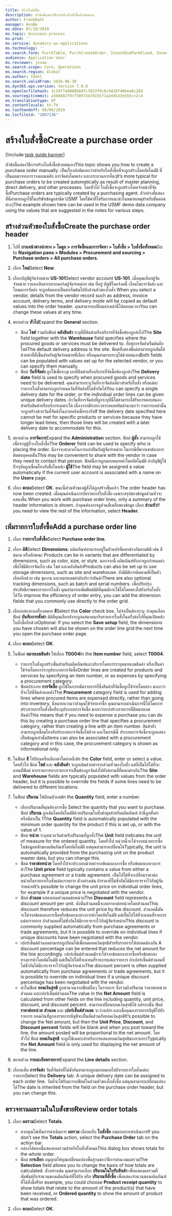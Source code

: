 ```yaml
---
title: สร้างใบสั่งซื้อ
description: หัวข้อนี้แสดงวิธีการสร้างใบสั่งซื้อด้วยตนเอง
author: FrankDahl
manager: AnnBe
ms.date: 07/18/2019
ms.topic: business-process
ms.prod: ''
ms.service: dynamics-ax-applications
ms.technology: ''
ms.search.form: PurchTable, PurchCreateOrder, InventDimParmFixed, InventItemIdLookupPurchase, InventProductDimensionLookup, PurchTotals
audience: Application User
ms.reviewer: josaw
ms.search.scope: Core, Operations
ms.search.region: Global
ms.author: fdahl
ms.search.validFrom: 2016-06-30
ms.dyn365.ops.version: Version 7.0.0
ms.openlocfilehash: 3c54f7a9800bb0fcfb23f0c6c4d16f48bee8c28d
ms.sourcegitcommit: a368682f9cf3897347d155f1a2d4b33e555cc2c4
ms.translationtype: HT
ms.contentlocale: th-TH
ms.lasthandoff: 08/08/2019
ms.locfileid: "1867136"
---
```

# <a name="create-a-purchase-order"></a><span data-ttu-id="15fff-103">สร้างใบสั่งซื้อ</span><span class="sxs-lookup"><span data-stu-id="15fff-103">Create a purchase order</span></span>

[!include [task guide banner](../../includes/task-guide-banner.md)]

<span data-ttu-id="15fff-104">หัวข้อนี้แสดงวิธีการสร้างใบสั่งซื้อด้วยตนเอง</span><span class="sxs-lookup"><span data-stu-id="15fff-104">This topic shows you how to create a purchase order manually.</span></span> <span data-ttu-id="15fff-105">เป็นเรื่องปกติมากกว่าสำหรับใบสั่งซื้อที่จะถูกสร้างโดยอัตโนมัติ ที่เป็นผลมาจากการวางแผนหลัก การจัดส่งโดยตรง และกระบวนการอื่นๆ</span><span class="sxs-lookup"><span data-stu-id="15fff-105">It’s more typical for purchase orders to be created automatically as result of master planning, direct delivery, and other processes.</span></span> <span data-ttu-id="15fff-106">โดยทั่วไป ใบสั่งซื้อจะถูกสร้างโดยเจ้าหน้าที่จัดซื้อ</span><span class="sxs-lookup"><span data-stu-id="15fff-106">Purchase orders are typically created by a purchasing agent.</span></span> <span data-ttu-id="15fff-107">ตัวอย่างที่แสดงที่นี่สามารถถูกใช้ในบริษัทข้อมูลสาธิต USMF โดยใช้ค่าที่ได้รับการแนะนำในหมายเหตุสำหรับขั้นตอนต่างๆ</span><span class="sxs-lookup"><span data-stu-id="15fff-107">The example shown here can be used in the USMF demo data company using the values that are suggested in the notes for various steps.</span></span>


## <a name="create-the-purchase-order-header"></a><span data-ttu-id="15fff-108">สร้างส่วนหัวของใบสั่งซื้อ</span><span class="sxs-lookup"><span data-stu-id="15fff-108">Create the purchase order header</span></span>
1. <span data-ttu-id="15fff-109">ไปที่ **บานหน้าต่างนำทาง > โมดูล > การจัดซื้อและการจัดหา > ใบสั่งซื้อ > ใบสั่งซื้อทั้งหมด**</span><span class="sxs-lookup"><span data-stu-id="15fff-109">Go to **Navigation pane > Modules > Procurement and sourcing > Purchase orders > All purchase orders**.</span></span>
2. <span data-ttu-id="15fff-110">เลือก **ใหม่**</span><span class="sxs-lookup"><span data-stu-id="15fff-110">Select **New**.</span></span>
3. <span data-ttu-id="15fff-111">เลือกบัญชีผู้จัดจำหน่าย **US-101**</span><span class="sxs-lookup"><span data-stu-id="15fff-111">Select vendor account **US-101**.</span></span> <span data-ttu-id="15fff-112">เมื่อคุณเลือกผู้จัดจำหน่าย รายละเอียดจากเรกคอร์ดผู้จัดจำหน่าย เช่น ที่อยู่ บัญชีใบแจ้งหนี้ เงื่อนไขการจัดส่ง และโหมดการจัดส่ง จะถูกคัดลอกเป็นค่าเริ่มต้นไปยังส่วนหัวของใบสั่ง </span><span class="sxs-lookup"><span data-stu-id="15fff-112">When you select a vendor, details from the vendor record such as address, invoice account, delivery terms, and delivery mode will be copied as default values into the order header.</span></span> <span data-ttu-id="15fff-113">คุณสามารถเปลี่ยนค่าเหล่านี้ได้ตลอดเวลา</span><span class="sxs-lookup"><span data-stu-id="15fff-113">You can change these values at any time.</span></span>  
4. <span data-ttu-id="15fff-114">ขยายส่วน **ทั่วไป**</span><span class="sxs-lookup"><span data-stu-id="15fff-114">Expand the **General** section.</span></span>

    - <span data-ttu-id="15fff-115">ฟิลด์ **ไซต์** ร่วมกับฟิลด์ **คลังสินค้า** ระบุที่ที่สินค้าหรือบริการที่จัดซื้อต้องถูกส่งไป</span><span class="sxs-lookup"><span data-stu-id="15fff-115">The **Site** field together with the **Warehouse** field specifies where the procured goods or services must be delivered to.</span></span> <span data-ttu-id="15fff-116">ที่อยู่การจัดส่งเริ่มต้นคือไซต์</span><span class="sxs-lookup"><span data-stu-id="15fff-116">The default delivery address is the site.</span></span> <span data-ttu-id="15fff-117">ฟิลด์ทั้งสองฟิลด์สามารถถูกเติมได้ด้วยค่าที่ตั้งขึ้นสำหรับผู้จัดจำหน่ายที่เลือก หรือคุณสามารถระบุได้ด้วยตนเอง</span><span class="sxs-lookup"><span data-stu-id="15fff-117">Both fields can be populated with values set up for the selected vendor, or you can specify them manually.</span></span>  
    - <span data-ttu-id="15fff-118">ฟิลด์ **วันที่จัดส่ง** ถูกใช้เพื่อระบุเวลาที่สินค้าหรือบริการที่จัดซื้อต้องถูกส่ง</span><span class="sxs-lookup"><span data-stu-id="15fff-118">The **Delivery date** field is used to specify when procured goods and services need to be delivered.</span></span> <span data-ttu-id="15fff-119">คุณสามารถระบุวันที่การจัดส่งเดียวสำหรับใบสั่ง หรือแต่ละรายการใบสั่งสามารถถูกกำหนดวันที่จัดส่งที่ไม่ซ้ำกันได้</span><span class="sxs-lookup"><span data-stu-id="15fff-119">You can specify a single delivery date for the order, or the individual order lines can be given unique delivery dates.</span></span> <span data-ttu-id="15fff-120">ถ้าวันที่การจัดส่งที่ถูกระบุที่นี่ไม่สามารถได้รับการตอบสนองสำหรับสินค้าหรือบริการเฉพาะได้ เนื่องจากมีระยะเวลารอคอยสินค้านานกว่า รายการเหล่านั้นจะถูกสร้างด้วยวันที่จัดส่งในภายหลังเพื่อรองรับ</span><span class="sxs-lookup"><span data-stu-id="15fff-120">If the delivery date specified here cannot be met for specific products or services because they have longer lead times, then those lines will be created with a later delivery date to accommodate for this.</span></span>  

5. <span data-ttu-id="15fff-121">ขยายส่วน **การจัดการ**</span><span class="sxs-lookup"><span data-stu-id="15fff-121">Expand the **Administration** section.</span></span> <span data-ttu-id="15fff-122">ฟิลด์ **ผู้สั่ง** สามารถถูกใช้เพื่อระบุผู้ที่วางใบสั่งซื้อ</span><span class="sxs-lookup"><span data-stu-id="15fff-122">The **Orderer** field can be used to specify who is placing the order.</span></span> <span data-ttu-id="15fff-123">นีอาจจะสะดวกในการแบ่งปันกับผู้จัดจำหน่าย ในกรณีที่พวกเขาต้องการติดต่อบุคคลนั้น</span><span class="sxs-lookup"><span data-stu-id="15fff-123">This may be convenient to share with the vendor in case they need to contact that person.</span></span> <span data-ttu-id="15fff-124">ฟิลด์นี้อาจถูกมอบหมายค่าโดยอัตโนมัติ ถ้าบัญชีผู้ใช้ปัจจุบันถูกเชื่อมโยงกับชื่อในหน้า **ผู้ใช้**</span><span class="sxs-lookup"><span data-stu-id="15fff-124">The field may be assigned a value automatically if the current user account is associated with a name on the **Users** page.</span></span>  
6. <span data-ttu-id="15fff-125">เลือก **ตกลง**</span><span class="sxs-lookup"><span data-stu-id="15fff-125">Select **OK**.</span></span> <span data-ttu-id="15fff-126">ขณะนี้ส่วนหัวของผู้สั่งได้ถูกสร้างขึ้นแล้ว </span><span class="sxs-lookup"><span data-stu-id="15fff-126">The order header has now been created.</span></span> <span data-ttu-id="15fff-127">เมื่อคุณดำเนินการกับรายการใบสั่งซื้อ เฉพาะสรุปของข้อมูลส่วนหัวจะแสดงขึ้น </span><span class="sxs-lookup"><span data-stu-id="15fff-127">When you work with purchase order lines, only a summary of the header information is shown.</span></span> <span data-ttu-id="15fff-128">ถ้าคุณต้องการดูส่วนที่เหลือของข้อมูล เลือก **ส่วนหัว**</span><span class="sxs-lookup"><span data-stu-id="15fff-128">If you need to view the rest of the information, select **Header**.</span></span>  

## <a name="add-a-purchase-order-line"></a><span data-ttu-id="15fff-129">เพิ่มรายการใบสั่งซื้อ</span><span class="sxs-lookup"><span data-stu-id="15fff-129">Add a purchase order line</span></span>
1. <span data-ttu-id="15fff-130">เลือก **รายการใบสั่งซื้อ**</span><span class="sxs-lookup"><span data-stu-id="15fff-130">Select **Purchase order line**.</span></span>
2. <span data-ttu-id="15fff-131">เลือก **มิติ**</span><span class="sxs-lookup"><span data-stu-id="15fff-131">Select **Dimensions**.</span></span> <span data-ttu-id="15fff-132">ผลิตภัณฑ์สามารถอยู่ในตัวแปรที่แตกต่างกันตามมิติ เช่น สี ขนาด หรือลักษณะ </span><span class="sxs-lookup"><span data-stu-id="15fff-132">Products can be in variants that are differentiated by dimensions, such as color, size, or style.</span></span> <span data-ttu-id="15fff-133">นอกจากนี้ ผลิตภัณฑ์ยังอาจถูกกำหนดค่าเพื่อใช้มิติการจัดเก็บ เช่น ไซต์ และคลังสินค้า</span><span class="sxs-lookup"><span data-stu-id="15fff-133">Products can also be set up to use storage dimensions, such as site and warehouse.</span></span> <span data-ttu-id="15fff-134">ยังมีมิติการติดตามที่เป็นตัวเลือกอีกด้วย เช่น ชุดงาน และหมายเลขลำดับประจำสินค้า</span><span class="sxs-lookup"><span data-stu-id="15fff-134">There are also optional tracking dimensions, such as batch and serial numbers.</span></span> <span data-ttu-id="15fff-135">เพื่อปรับปรุงประสิทธิภาพของรายการใบสั่ง คุณสามารถเพิ่มฟิลด์มิติที่คุณมักจะใช้ได้โดยตรงไปยังกริดใบสั่งได้</span><span class="sxs-lookup"><span data-stu-id="15fff-135">To improve the efficiency of order entry, you can add the dimension fields that you commonly use directly to the order grid.</span></span>  
3. <span data-ttu-id="15fff-136">เลือกกล่องกาเครื่องหมาย **สี**</span><span class="sxs-lookup"><span data-stu-id="15fff-136">Select the **Color** check box.</span></span> <span data-ttu-id="15fff-137">ไม่จำเป็นต้องระบุ: ถ้าคุณเลือกฟิลด์ **บันทึกการตั้งค่า** มิติที่คุณเลือกยังจะถูกแสดงบนกริดรายการใบสั่งในครั้งต่อไปที่คุณเปิดหน้าใบสั่งซื้ออีกด้วย</span><span class="sxs-lookup"><span data-stu-id="15fff-137">Optional: If you select the **Save setup** field, the dimensions you have chosen will also be shown on the order line grid the next time you open the purchase order page.</span></span>  
4. <span data-ttu-id="15fff-138">เลือก **ตกลง**</span><span class="sxs-lookup"><span data-stu-id="15fff-138">Select **OK**.</span></span>
5. <span data-ttu-id="15fff-139">ในฟิลด์ **หมายเลขสินค้า** ให้เลือก **T0004**</span><span class="sxs-lookup"><span data-stu-id="15fff-139">In the **Item number** field, select **T0004**.</span></span>

    - <span data-ttu-id="15fff-140">รายการใบสั่งถูกสร้างขึ้นสำหรับผลิตภัณฑ์และบริการโดยการระบุหมายเลขสินค้า หรือเป็นค่าใช้จ่ายโดยการระบุประเภทการจัดซื้อ</span><span class="sxs-lookup"><span data-stu-id="15fff-140">Order lines are created for products and services by specifying an item number, or as expenses by specifying a procurement category.</span></span> 
    - <span data-ttu-id="15fff-141">ฟิลด์ประเภท **การจัดซื้อ** ถูกใช้ในการเพิ่มรายการที่ซึ่งสินค้าที่จัดซื้อถูกใช้จ่ายโดยตรง มากกว่าที่จะไปที่สินค้าคงคลัง</span><span class="sxs-lookup"><span data-stu-id="15fff-141">The **Procurement** category field is used for adding lines where procured items are expensed directly, rather than going into inventory.</span></span> <span data-ttu-id="15fff-142">นี่หมายความว่าถ้าคุณใช้จ่ายการซื้อ คุณสามารถดำเนินการนี้ได้โดยการสร้างรายการใบสั่งซื้อที่ระบุประเภทการจัดซื้อ มากกว่าการสร้างรายการที่มีหมายเลขสินค้า</span><span class="sxs-lookup"><span data-stu-id="15fff-142">This means that if you need to expense a purchase you can do this by creating a purchase order line that specifies a procurement category, rather than creating a line with an item number.</span></span> <span data-ttu-id="15fff-143">สินค้ายังสามารถถูกเชื่อมโยงกับประเภทการจัดซื้อได้ด้วย และในกรณีนี้ ประเภทการจัดซื้อจะถูกแสดงเป็นข้อมูลเท่านั้น</span><span class="sxs-lookup"><span data-stu-id="15fff-143">Items can also be associated with a procurement category and in this case, the procurement category is shown as informational only.</span></span>  

6. <span data-ttu-id="15fff-144">ในฟิลด์ **สี** ให้ป้อนหรือเลือกค่าใดค่าหนึ่ง</span><span class="sxs-lookup"><span data-stu-id="15fff-144">In the **Color** field, enter or select a value.</span></span> <span data-ttu-id="15fff-145">โดยทั่วไป ฟิลด์ **ไซต์** และ **คลังสินค้า** จะถูกเติมด้วยค่าจากส่วนหัวของใบสั่ง แต่ก็เป็นไปได้ที่จะแทนที่ฟิลด์ หากรายการบางรายการจำเป็นต้องถูกจัดส่งไปยังสถานที่ที่แตกต่างกัน</span><span class="sxs-lookup"><span data-stu-id="15fff-145">The **Site** and **Warehouse** fields are typically populated with values from the order header, but it is possible to override the fields if some lines need to be delivered to different locations.</span></span>  
7. <span data-ttu-id="15fff-146">ในฟิลด์ **ปริมาณ** ให้ป้อนตัวเลข</span><span class="sxs-lookup"><span data-stu-id="15fff-146">In the **Quantity** field, enter a number.</span></span>

    - <span data-ttu-id="15fff-147">เลือกปริมาณที่คุณต้องการซื้อ </span><span class="sxs-lookup"><span data-stu-id="15fff-147">Select the quantity that you want to purchase.</span></span> <span data-ttu-id="15fff-148">ฟิลด์ **ปริมาณ** ถูกเติมโดยอัตโนมัติด้วยปริมาณใบสั่งต่ำสุดสำหรับผลิตภัณฑ์ ถ้านี่ถูกตั้งค่า หรือมีค่าเป็น 1</span><span class="sxs-lookup"><span data-stu-id="15fff-148">The **Quantity** field is automatically populated with the minimum order quantity for the product if this is set up, or with the value of 1.</span></span>  
    - <span data-ttu-id="15fff-149">ฟิลด์ **หน่วย** ระบุหน่วยวัดสำหรับปริมาณที่ถูกสั่ง</span><span class="sxs-lookup"><span data-stu-id="15fff-149">The **Unit** field indicates the unit of measure for the ordered quantity.</span></span> <span data-ttu-id="15fff-150">โดยทั่วไป หน่วยนี้จะได้จากหน่วยการซื้อในข้อมูลหลักของผลิตภัณฑ์โดยอัตโนมัติ แต่คุณสามารถเปลี่ยนได้</span><span class="sxs-lookup"><span data-stu-id="15fff-150">Typically, the unit is automatically provided from the purchasing unit on the product master data, but you can change this.</span></span>  
    - <span data-ttu-id="15fff-151">ฟิลด์ **ราคาต่อหน่วย** โดยทั่วไปจะประกอบด้วยค่าจากข้อตกลงการซื้อ หรือข้อตกลงทางการค้า</span><span class="sxs-lookup"><span data-stu-id="15fff-151">The **Unit price** field typically contains a value from either a purchase agreement or a trade agreement.</span></span> <span data-ttu-id="15fff-152">เป็นไปได้ที่จะเปลี่ยนราคาต่อหน่วยในรายการใบสั่งแต่ละรายการ ตัวอย่างเช่น ถ้าราคาที่ไม่ซ้ำกันได้มีการเจรจาไว้กับผู้จัดจำหน่าย</span><span class="sxs-lookup"><span data-stu-id="15fff-152">It’s possible to change the unit price on individual order lines, for example if a unique price is negotiated with the vendor.</span></span>  
    - <span data-ttu-id="15fff-153">ฟิลด์ **ส่วนลด** แสดงยอดส่วนลดต่อหน่วย</span><span class="sxs-lookup"><span data-stu-id="15fff-153">The **Discount** field represents a discount amount per unit.</span></span> <span data-ttu-id="15fff-154">ดังนั้นส่วนลดนี้จะลดราคาต่อหน่วยโดยส่วนลด</span><span class="sxs-lookup"><span data-stu-id="15fff-154">This discount therefore reduces the unit price by the discount.</span></span> <span data-ttu-id="15fff-155">ส่วนลดนี้มันจะได้จากข้อตกลงการซื้อหรือข้อตกลงทางการค้าโดยอัตโนมัติ แต่เป็นไปได้ที่จะแทนที่รายการแต่ละรายการ ถ้าส่วนลดที่ไม่ซ้ำกันได้มีการเจรจาไว้กับผู้จัดจำหน่าย</span><span class="sxs-lookup"><span data-stu-id="15fff-155">This discount is commonly supplied automatically from purchase agreements or trade agreements, but it is possible to override on individual lines if unique discounts have been negotiated with the vendor.</span></span>  
    - <span data-ttu-id="15fff-156">เปอร์เซ็นต์ส่วนลดสามารถถูกป้อนได้เพื่อลดยอดเงินสุทธิสำหรับรายการให้สอดคล้องกัน </span><span class="sxs-lookup"><span data-stu-id="15fff-156">A discount percentage can be entered that reduces the net amount for the line accordingly.</span></span> <span data-ttu-id="15fff-157">เปอร์เซ็นต์ส่วนลดมักจะได้จากข้อตกลงการซื้อหรือข้อตกลงทางการค้าโดยอัตโนมัติ แต่เป็นไปได้ที่จะแทนที่รายการแต่ละรายการ ถ้าเปอร์เซ็นต์ส่วนลดที่ไม่ซ้ำกันได้มีการเจรจาไว้กับผู้จัดจำหน่าย</span><span class="sxs-lookup"><span data-stu-id="15fff-157">The discount percent is often supplied automatically from purchase agreements or trade agreements, but it is possible to override on individual lines if a unique discount percentage has been negotiated with the vendor.</span></span>  
    - <span data-ttu-id="15fff-158">ค่าในฟิลด์ **ยอดเงินสุทธิ** ถูกคำนวณจากฟิลด์อื่นๆ ในรายการ ซึ่งรวมถึงปริมาณ ราคาต่อหน่วย ส่วนลด และเปอร์เซ็นต์ส่วนลด</span><span class="sxs-lookup"><span data-stu-id="15fff-158">The value in the **Net Amount** field is calculated from other fields on the line including quantity, unit price, discount, and discount percent.</span></span> <span data-ttu-id="15fff-159">สามารถเปลี่ยนยอดเงินสุทธิได้ แต่จากนั้น ฟิลด์ **ราคาต่อหน่วย** **ส่วนลด** และ **เปอร์เซ็นต์ส่วนลด** จะว่างเปล่า และเมื่อคุณลงรายการบัญชีไปยังรายการ ยอดเงินที่ถูกลงรายการบัญชีจะเป็นสัดส่วนกับยอดเงินสุทธิ</span><span class="sxs-lookup"><span data-stu-id="15fff-159">It’s possible to change the Net amount, but then the **Unit Price**, **Discount**, and **Discount percent** fields will be blank and when you post toward the line, the amount posted will be proportional to the net amount.</span></span> <span data-ttu-id="15fff-160">โดยทั่วไป ฟิลด์ **ยอดเงินสุทธิ** จะถูกใช้เฉพาะสำหรับการแสดงยอดเงินสุทธิของรายการ</span><span class="sxs-lookup"><span data-stu-id="15fff-160">Typically the **Net Amount** field is only used for displaying the net amount of the line.</span></span>  

8. <span data-ttu-id="15fff-161">ขยายส่วน **รายละเอียดรายการ**</span><span class="sxs-lookup"><span data-stu-id="15fff-161">Expand the **Line details** section.</span></span>
9. <span data-ttu-id="15fff-162">เลือกแท็บ **การจัดส่ง** วันที่จัดส่งที่ไม่ซ้ำกันสามารถถูกมอบหมายไปยังรายการใบสั่งแต่ละรายการ</span><span class="sxs-lookup"><span data-stu-id="15fff-162">Select the **Delivery** tab. A unique delivery date can be assigned to each order line.</span></span> <span data-ttu-id="15fff-163">วันที่จะได้รับมาจากฟิลด์ในส่วนหัวของใบสั่งซื้อ แต่คุณสามารถเปลี่ยนแปลงได้</span><span class="sxs-lookup"><span data-stu-id="15fff-163">The date is inherited from the field on the purchase order header, but you can change this.</span></span>  

## <a name="review-order-totals"></a><span data-ttu-id="15fff-164">ตรวจทานผลรวมในใบสั่งขาย</span><span class="sxs-lookup"><span data-stu-id="15fff-164">Review order totals</span></span>
1. <span data-ttu-id="15fff-165">เลือก **ผลรวม**</span><span class="sxs-lookup"><span data-stu-id="15fff-165">Select **Totals**.</span></span>

    - <span data-ttu-id="15fff-166">หากคุณไม่เห็นการดำเนินการ **ผลรวม** เลือกแท็บ **ใบสั่งซื้อ** บนแถบการดำเนินการ</span><span class="sxs-lookup"><span data-stu-id="15fff-166">If you don’t see the **Totals** action, select the **Purchase Order** tab on the action bar.</span></span>  
    - <span data-ttu-id="15fff-167">กล่องโต้ตอบนี้แสดงยอดรวมสำหรับใบสั่งทั้งหมด</span><span class="sxs-lookup"><span data-stu-id="15fff-167">This dialog box shows totals for the whole order.</span></span>  
    - <span data-ttu-id="15fff-168">ฟิลด์ **การเลือก** อนุญาตให้คุณเปลี่ยนแปลงพื้นฐานของวิธีการคำนวณผลรวม</span><span class="sxs-lookup"><span data-stu-id="15fff-168">The **Selection** field allows you to change the basis of how totals are calculated.</span></span> <span data-ttu-id="15fff-169">ตัวอย่างเช่น คุณสามารถเลือก **ปริมาณในใบรับสินค้า** เพื่อแสดงผลรวมที่สัมพันธ์กับจำนวนของผลิตภัณฑ์ที่ได้รับ หรือ **ปริมาณที่สั่งซื้อ** เพื่อแสดงจำนวนของผลิตภัณฑ์ที่ได้สั่งซื้อ</span><span class="sxs-lookup"><span data-stu-id="15fff-169">For example, you could choose **Product receipt quantity** to show totals that relate to the amount of the product(s) that have been received, or **Ordered quantity** to show the amount of product that was ordered.</span></span>  

2. <span data-ttu-id="15fff-170">เลือก **ตกลง**</span><span class="sxs-lookup"><span data-stu-id="15fff-170">Select **OK**.</span></span>

